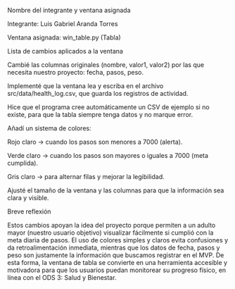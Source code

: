 Nombre del integrante y ventana asignada

Integrante: Luis Gabriel Aranda Torres

Ventana asignada: win_table.py (Tabla)

Lista de cambios aplicados a la ventana

Cambié las columnas originales (nombre, valor1, valor2) por las que necesita nuestro proyecto: fecha, pasos, peso.

Implementé que la ventana lea y escriba en el archivo src/data/health_log.csv, que guarda los registros de actividad.

Hice que el programa cree automáticamente un CSV de ejemplo si no existe, para que la tabla siempre tenga datos y no marque error.

Añadí un sistema de colores:

Rojo claro → cuando los pasos son menores a 7000 (alerta).

Verde claro → cuando los pasos son mayores o iguales a 7000 (meta cumplida).

Gris claro → para alternar filas y mejorar la legibilidad.

Ajusté el tamaño de la ventana y las columnas para que la información sea clara y visible.

Breve reflexión

Estos cambios apoyan la idea del proyecto porque permiten a un adulto mayor (nuestro usuario objetivo) visualizar fácilmente si cumplió con la meta diaria de pasos. El uso de colores simples y claros evita confusiones y da retroalimentación inmediata, mientras que los datos de fecha, pasos y peso son justamente la información que buscamos registrar en el MVP.
De esta forma, la ventana de tabla se convierte en una herramienta accesible y motivadora para que los usuarios puedan monitorear su progreso físico, en línea con el ODS 3: Salud y Bienestar.
